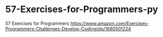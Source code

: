 # 57-Exercises-for-Programmers-py
57 Exercises for Programmers https://www.amazon.com/Exercises-Programmers-Challenges-Develop-Coding/dp/1680501224
